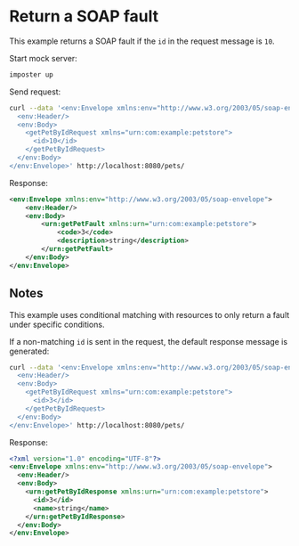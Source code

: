 # Return a SOAP fault

This example returns a SOAP fault if the `id` in the request message is `10`.

Start mock server:

```bash
imposter up
```

Send request:

```bash
curl --data '<env:Envelope xmlns:env="http://www.w3.org/2003/05/soap-envelope">
  <env:Header/>
  <env:Body>
    <getPetByIdRequest xmlns="urn:com:example:petstore">
      <id>10</id>
    </getPetByIdRequest>
  </env:Body>
</env:Envelope>' http://localhost:8080/pets/
```

Response:

```xml
<env:Envelope xmlns:env="http://www.w3.org/2003/05/soap-envelope">
    <env:Header/>
    <env:Body>
        <urn:getPetFault xmlns:urn="urn:com:example:petstore">
            <code>3</code>
            <description>string</description>
        </urn:getPetFault>
    </env:Body>
</env:Envelope>
```

## Notes

This example uses conditional matching with resources to only return a fault under specific conditions.

If a non-matching `id` is sent in the request, the default response message is generated:

```bash
curl --data '<env:Envelope xmlns:env="http://www.w3.org/2003/05/soap-envelope">
  <env:Header/>
  <env:Body>
    <getPetByIdRequest xmlns="urn:com:example:petstore">
      <id>3</id>
    </getPetByIdRequest>
  </env:Body>
</env:Envelope>' http://localhost:8080/pets/
```

Response:

```xml
<?xml version="1.0" encoding="UTF-8"?>
<env:Envelope xmlns:env="http://www.w3.org/2003/05/soap-envelope"> 
  <env:Header/>
  <env:Body>
    <urn:getPetByIdResponse xmlns:urn="urn:com:example:petstore">
      <id>3</id>
      <name>string</name>
    </urn:getPetByIdResponse>
  </env:Body>
</env:Envelope>
```
